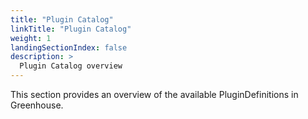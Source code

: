 ```yaml
---
title: "Plugin Catalog"
linkTitle: "Plugin Catalog"
weight: 1
landingSectionIndex: false
description: >
  Plugin Catalog overview
---
```


This section provides an overview of the available PluginDefinitions in Greenhouse.
